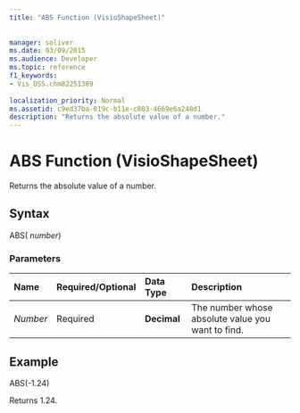 ```yaml
---
title: "ABS Function (VisioShapeSheet)"
 
 
manager: soliver
ms.date: 03/09/2015
ms.audience: Developer
ms.topic: reference
f1_keywords:
- Vis_DSS.chm82251389
 
localization_priority: Normal
ms.assetid: c9ed37ba-019c-b11e-c803-4669e6a248d1
description: "Returns the absolute value of a number."
---
```


# ABS Function (VisioShapeSheet)

Returns the absolute value of a number.
  
## Syntax

ABS( *number*) 
  
### Parameters

|**Name**|**Required/Optional**|**Data Type**|**Description**|
|:-----|:-----|:-----|:-----|
| _Number_ <br/> |Required  <br/> |**Decimal** <br/> |The number whose absolute value you want to find.  <br/> |
   
## Example

ABS(-1.24) 
  
Returns 1.24.
  

